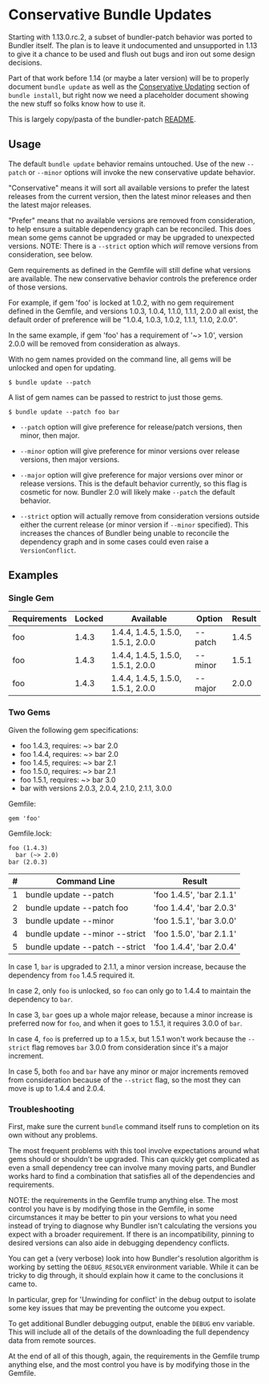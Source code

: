 # Conservative Bundle Updates

Starting with 1.13.0.rc.2, a subset of bundler-patch behavior was ported to Bundler itself.
The plan is to leave it undocumented and unsupported in 1.13 to give it a chance to 
be used and flush out bugs and iron out some design decisions.

Part of that work before 1.14 (or maybe a later version) will be to properly document
`bundle update` as well as the [Conservative Updating](http://bundler.io/v1.12/man/bundle-install.1.html#CONSERVATIVE-UPDATING)
section of `bundle install`, but right now we need a placeholder document showing the new
stuff so folks know how to use it.

This is largely copy/pasta of the bundler-patch [README](README.md).

## Usage

The default `bundle update` behavior remains untouched. Use of the new `--patch`
or `--minor` options will invoke the new conservative update behavior.

"Conservative" means it will sort all available versions to prefer the
latest releases from the current version, then the latest minor releases and
then the latest major releases.

"Prefer" means that no available versions are removed from consideration, to
help ensure a suitable dependency graph can be reconciled. This does mean some
gems cannot be upgraded or may be upgraded to unexpected versions. NOTE: There is
a `--strict` option which _will_ remove versions from consideration, see below.

Gem requirements as defined in the Gemfile will still define what versions are available.
The new conservative behavior controls the preference order of those versions.

For example, if gem 'foo' is locked at 1.0.2, with no gem requirement defined
in the Gemfile, and versions 1.0.3, 1.0.4, 1.1.0, 1.1.1, 2.0.0 all exist, the
default order of preference will be "1.0.4, 1.0.3, 1.0.2, 1.1.1, 1.1.0,
2.0.0".

In the same example, if gem 'foo' has a requirement of '~> 1.0', version 2.0.0
will be removed from consideration as always.

With no gem names provided on the command line, all gems will be unlocked and
open for updating. 

    $ bundle update --patch 

A list of gem names can be passed to restrict to just those gems.

    $ bundle update --patch foo bar

  * `--patch` option will give preference for release/patch versions, then minor,
    then major.
    
  * `--minor` option will give preference for minor versions over
    release versions, then major versions.

  * `--major` option will give preference for major versions over
    minor or release versions. This is the default behavior currently, so this
    flag is cosmetic for now. Bundler 2.0 will likely make `--patch` the default
    behavior.

  * `--strict` option will actually remove from consideration
    versions outside either the current release (or minor version if `--minor`
    specified). This increases the chances of Bundler being unable to
    reconcile the dependency graph and in some cases could even raise a 
    `VersionConflict`.

## Examples

### Single Gem

| Requirements| Locked  | Available                         | Option   | Result |
|-------------|---------|-----------------------------------|----------|--------|
| foo         | 1.4.3   | 1.4.4, 1.4.5, 1.5.0, 1.5.1, 2.0.0 | --patch  | 1.4.5  |
| foo         | 1.4.3   | 1.4.4, 1.4.5, 1.5.0, 1.5.1, 2.0.0 | --minor  | 1.5.1  |
| foo         | 1.4.3   | 1.4.4, 1.4.5, 1.5.0, 1.5.1, 2.0.0 | --major  | 2.0.0  |

### Two Gems

Given the following gem specifications:

- foo 1.4.3, requires: ~> bar 2.0
- foo 1.4.4, requires: ~> bar 2.0
- foo 1.4.5, requires: ~> bar 2.1
- foo 1.5.0, requires: ~> bar 2.1
- foo 1.5.1, requires: ~> bar 3.0
- bar with versions 2.0.3, 2.0.4, 2.1.0, 2.1.1, 3.0.0

Gemfile: 

    gem 'foo'

Gemfile.lock: 

    foo (1.4.3)
      bar (~> 2.0)
    bar (2.0.3)

| # | Command Line                   | Result                    |
|---|--------------------------------|---------------------------|
| 1 | bundle update --patch          | 'foo 1.4.5', 'bar 2.1.1'  |
| 2 | bundle update --patch foo      | 'foo 1.4.4', 'bar 2.0.3'  |
| 3 | bundle update --minor          | 'foo 1.5.1', 'bar 3.0.0'  |
| 4 | bundle update --minor --strict | 'foo 1.5.0', 'bar 2.1.1'  |
| 5 | bundle update --patch --strict | 'foo 1.4.4', 'bar 2.0.4'  |

In case 1, `bar` is upgraded to 2.1.1, a minor version increase, because the
dependency from `foo` 1.4.5 required it.

In case 2, only `foo` is unlocked, so `foo` can only go to 1.4.4 to maintain
the dependency to `bar`.

In case 3, `bar` goes up a whole major release, because a minor increase is
preferred now for `foo`, and when it goes to 1.5.1, it requires 3.0.0 of
`bar`.

In case 4, `foo` is preferred up to a 1.5.x, but 1.5.1 won't work because the
`--strict` flag removes `bar` 3.0.0 from consideration since it's a major
increment.

In case 5, both `foo` and `bar` have any minor or major increments removed
from consideration because of the `--strict` flag, so the most they can
move is up to 1.4.4 and 2.0.4.


### Troubleshooting

First, make sure the current `bundle` command itself runs to completion on its
own without any problems.

The most frequent problems with this tool involve expectations around what
gems should or shouldn't be upgraded. This can quickly get complicated as even
a small dependency tree can involve many moving parts, and Bundler works hard
to find a combination that satisfies all of the dependencies and requirements.

NOTE: the requirements in the Gemfile trump anything else. The most control
you have is by modifying those in the Gemfile, in some circumstances it may be
better to pin your versions to what you need instead of trying to diagnose why
Bundler isn't calculating the versions you expect with a broader requirement.
If there is an incompatibility, pinning to desired versions can also aide in
debugging dependency conflicts.

You can get a (very verbose) look into how Bundler's resolution algorithm is
working by setting the `DEBUG_RESOLVER` environment variable. While it can be
tricky to dig through, it should explain how it came to the conclusions it
came to.

In particular, grep for 'Unwinding for conflict' in the debug output to
isolate some key issues that may be preventing the outcome you expect.

To get additional Bundler debugging output, enable the `DEBUG` env variable.
This will include all of the details of the downloading the full dependency
data from remote sources.

At the end of all of this though, again, the requirements in the Gemfile
trump anything else, and the most control you have is by modifying those
in the Gemfile.
